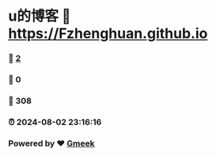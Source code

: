 # u的博客 :link: https://Fzhenghuan.github.io 
### :page_facing_up: [2](https://Fzhenghuan.github.io/tag.html) 
### :speech_balloon: 0 
### :hibiscus: 308 
### :alarm_clock: 2024-08-02 23:16:16 
### Powered by :heart: [Gmeek](https://github.com/Meekdai/Gmeek)
